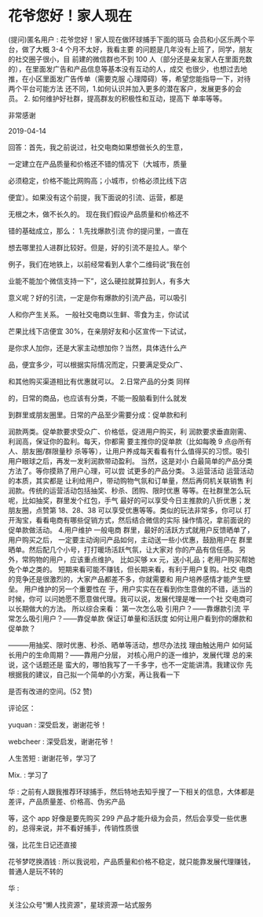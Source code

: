 # 花爷您好！家人现在

(提问)匿名用户 : 花爷您好！家人现在做环球捕手下面的斑马 会员和小区乐两个平台，做了大概 3-4 个月不太好，我看主要 的问题是几年没有上班了，同学，朋友的社交圈子很小，目 前建的微信群也不到 100 人（部分还是亲友家人在里面充数 的），在里面发广告和产品信息等基本没有互动的人，成交 也很少，也想过去地推，在小区里面发广告传单（需要克服 心理障碍）等，希望您能指导一下，对待两个平台可能方法 还不同，1.如何认识并加入更多的潜在客户，发展更多的会 员。 2\. 如何维护好社群，提高群友的积极性和互动，提高下 单率等等。

非常感谢

2019-04-14

回答：首先，我之前说过，社交电商如果想做长久的生意，

一定建立在产品质量和价格还不错的情况下（大城市，质量

必须稳定，价格不能比网购高；小城市，价格必须比线下店

便宜）。如果没有这个前提，我下面说的引流、运营，都是

无根之木，做不长久的。 现在我们假设产品质量和价格还不

错的基础成立，那么： 1.先找爆款引流 你的提问里，一直在

想去哪里拉人进群比较好。但是，好的引流不是拉人。举个

例子，我们在地铁上，以前经常看到人拿个二维码说“我在创

业能不能加个微信支持一下”，这么硬拉就算拉到人，有多大

意义呢？好的引流，一定是你有爆款的引流产品，可以吸引

人和你产生关系。 一般社交电商以生鲜、零食为主，你试试

芒果比线下店便宜 30%，在亲朋好友和小区宣传一下试试，

是你求人加你，还是大家主动想加你？当然，具体选什么产

品，便宜多少，可以根据实际情况而定，只要满足受众广、

和其他购买渠道相比有优惠就可以。 2.日常产品的分类 同样

的，日常的商品，也应该有分类，不能一股脑看到什么就发

到群里或朋友圈里。日常的产品至少需要分成：促单款和利

润款两类。促单款要求受众广、价格低，促进用户购买，利 润款要求垂直刚需、利润高，保证你的盈利。每天，你都需 要主推你的促单款（比如每晚 9 点@所有人、朋友圈/群限量秒 杀等等），让用户养成每天看看有什么值得买的习惯。吸引 用户眼球之后，再发一发利润款带动盈利。 当然，这是对小 白最简单的产品分类方法了。等你摸熟了用户心理，可以尝 试更多的产品分类。 3.运营活动 运营活动的本质，其实都是 让利给用户，带动购物气氛和订单量，然后再伺机关联销售 利润款。传统的运营活动包括抽奖、秒杀、团购、限时优惠 等等。在社群里怎么玩呢，比如抽奖，群里发个红包，手气 最好的可以享受今日主推款的八折优惠；发朋友圈，点赞第 18、28、38 可以享受优惠等等。类似的玩法非常多，你可以 打开淘宝，看看电商有哪些促销方式，然后结合微信的实际 操作情况，拿前面说的促单款做活动。 4.用户维护 一般电商 群里，最好的活跃方式就用户反馈晒单了，用户购买之后， 一定要主动询问产品如何，主动送一些小优惠，鼓励用户在 群里晒单。然后配几个小号，打打暖场活跃气氛，让大家对 你的产品有信任感。 另外，常购物的用户，应该重点维护。 比如买够 xx 元，送小礼品；老用户购买帮她免个单之类的。 短期来看可能不赚钱，但长期来看，有利于用户复购。社交 电商的竞争还是很激烈的，大家产品都差不多，你就需要和 用户培养感情才能产生壁垒。 用户维护的另一个重要性在 于，用户实实在在看到你生意做的不错，适当的时候，你可 以问她愿不愿意做代理。我可以说，发展代理是唯一一个社 交电商可以长期做大的方法。 所以综合来看： 第一次怎么吸 引用户？——靠爆款引流 平常怎么吸引用户？——靠促单款 保证订单量和活跃度 如何让用户看到你的爆款和促单款？

———用抽奖、限时优惠、秒杀、晒单等活动，想尽办法找 理由触达用户 如何延长用户的生命周期？——靠用户分层， 对核心用户的逐一维护，发展代理 总的来说，这个话题还是 蛮大的，哪怕我写了一千多字，也不一定能讲清。我建议你 先根据我的建议，自己拟一个简单的小方案，再让我看一下

是否有改进的空间。(52 赞)

评论区：

yuquan : 深受启发，谢谢花爷！

webcheer : 深受启发，谢谢花爷！

人生苦短 : 谢谢花爷，学习了

Mix. : 学习了

华 : 之前有人跟我推荐环球捕手，然后特地去知乎搜了一下相关的信息，大体都是差评，产品质量差、价格高、伪劣产品

等，这个 app 好像是要先购买 299 产品才能升级为会员，然后会享受一些优惠的，总得来说，并不看好捕手，传销性质很

强，比花生日记还直接

花爷梦呓换酒钱 : 所以我说啦，产品质量和价格不稳定，就只能靠发展代理赚钱，普通人是玩不转的

华 :

关注公众号"懒人找资源"，星球资源一站式服务